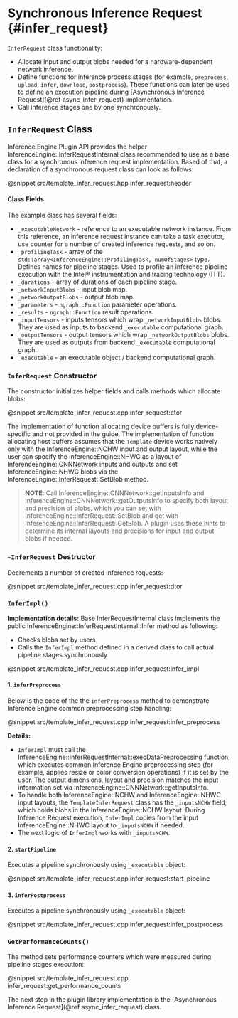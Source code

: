 # Synchronous Inference Request {#infer_request}

`InferRequest` class functionality:
- Allocate input and output blobs needed for a hardware-dependent network inference.
- Define functions for inference process stages (for example, `preprocess`, `upload`, `infer`, `download`, `postprocess`). These functions can later be used to define an execution pipeline during [Asynchronous Inference Request](@ref async_infer_request) implementation.
- Call inference stages one by one synchronously.

`InferRequest` Class
------------------------

Inference Engine Plugin API provides the helper InferenceEngine::InferRequestInternal class recommended 
to use as a base class for a synchronous inference request implementation. Based of that, a declaration 
of a synchronous request class can look as follows: 

@snippet src/template_infer_request.hpp infer_request:header

#### Class Fields

The example class has several fields:

- `_executableNetwork` - reference to an executable network instance. From this reference, an inference request instance can take a task executor, use counter for a number of created inference requests, and so on.
- `_profilingTask` - array of the `std::array<InferenceEngine::ProfilingTask, numOfStages>` type. Defines names for pipeline stages. Used to profile an inference pipeline execution with the Intel® instrumentation and tracing technology (ITT).
- `_durations` - array of durations of each pipeline stage.
- `_networkInputBlobs` - input blob map.
- `_networkOutputBlobs` - output blob map.
- `_parameters` - `ngraph::Function` parameter operations.
- `_results` - `ngraph::Function` result operations.
- `_inputTensors` - inputs tensors which wrap `_networkInputBlobs` blobs. They are used as inputs to backend `_executable` computational graph.
- `_outputTensors` - output tensors which wrap `_networkOutputBlobs` blobs. They are used as outputs from backend `_executable` computational graph.
- `_executable` - an executable object / backend computational graph.

### `InferRequest` Constructor

The constructor initializes helper fields and calls methods which allocate blobs:

@snippet src/template_infer_request.cpp infer_request:ctor

The implementation of function allocating device buffers is fully device-specific and not provided in the guide. 
The implementation of function allocating host buffers assumes that the `Template` device works 
natively only with the InferenceEngine::NCHW input and output layout, while the user can specify the InferenceEngine::NHWC as a layout 
of InferenceEngine::CNNNetwork inputs and outputs and set InferenceEngine::NHWC blobs via the InferenceEngine::InferRequest::SetBlob method.

> **NOTE**: Call InferenceEngine::CNNNetwork::getInputsInfo and InferenceEngine::CNNNetwork::getOutputsInfo to specify both layout and precision of blobs, which you can set with InferenceEngine::InferRequest::SetBlob and get with InferenceEngine::InferRequest::GetBlob. A plugin uses these hints to determine its internal layouts and precisions for input and output blobs if needed. 

### `~InferRequest` Destructor

Decrements a number of created inference requests: 

@snippet src/template_infer_request.cpp infer_request:dtor

### `InferImpl()`

**Implementation details:** Base InferRequestInternal class implements the public InferenceEngine::InferRequestInternal::Infer method as following:
- Checks blobs set by users
- Calls the `InferImpl` method defined in a derived class to call actual pipeline stages synchronously

@snippet src/template_infer_request.cpp infer_request:infer_impl

#### 1. `inferPreprocess`

Below is the code of the the `inferPreprocess` method to demonstrate Inference Engine common preprocessing step handling:

@snippet src/template_infer_request.cpp infer_request:infer_preprocess

**Details:**
* `InferImpl` must call the InferenceEngine::InferRequestInternal::execDataPreprocessing function, which executes common Inference Engine preprocessing step (for example, applies resize or color conversion operations) if it is set by the user. The output dimensions, layout and precision matches the input information set via InferenceEngine::CNNNetwork::getInputsInfo.
* To handle both InferenceEngine::NCHW and InferenceEngine::NHWC input layouts, the `TemplateInferRequest` class has the `_inputsNCHW` field, which holds blobs in the InferenceEngine::NCHW layout. During Inference Request execution, `InferImpl` copies from the input InferenceEngine::NHWC layout to `_inputsNCHW` if needed.
* The next logic of `InferImpl` works with `_inputsNCHW`.

#### 2. `startPipeline`

Executes a pipeline synchronously using `_executable` object:

@snippet src/template_infer_request.cpp infer_request:start_pipeline

#### 3. `inferPostprocess`

Executes a pipeline synchronously using `_executable` object:

@snippet src/template_infer_request.cpp infer_request:infer_postprocess

### `GetPerformanceCounts()`

The method sets performance counters which were measured during pipeline stages execution:

@snippet src/template_infer_request.cpp infer_request:get_performance_counts

The next step in the plugin library implementation is the [Asynchronous Inference Request](@ref async_infer_request) class.
